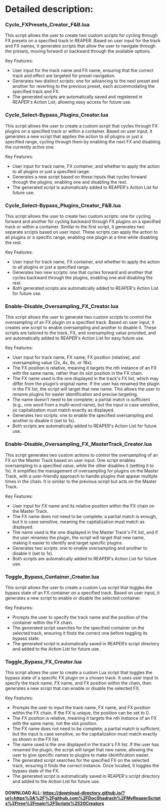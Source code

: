 # Detailed description:

### Cycle_FXPresets_Creator_F&B.lua
This script allows the user to create two custom scripts for cycling through FX presets on a specified track in REAPER. Based on user input for the track and FX names, it generates scripts that allow the user to navigate through the presets, moving forward or backward through the available options.

Key Features:

- User input for the track name and FX name, ensuring that the correct track and effect are targeted for preset navigation.
- Generates two distinct scripts: one for advancing to the next preset and another for reverting to the previous preset, each accommodating the specified track and FX.
- The generated scripts are automatically saved and registered in REAPER's Action List, allowing easy access for future use.

### Cycle_Select-Bypass_Plugins_Creator.lua
This script allows the user to create a custom script that cycles through FX plugins on a specified track or within a container. Based on user input, it generates a new script that applies the action to all plugins or just a specified range, cycling through them by enabling the next FX and disabling the currently active one.

Key Features:

- User input for track name, FX container, and whether to apply the action to all plugins or just a specified range.
- Generates a new script based on these inputs that cycles forward through the plugins, enabling one and disabling the rest.
- The generated script is automatically added to REAPER's Action List for future use.

### Cycle_Select-Bypass_Plugins_Creator_F&B.lua
This script allows the user to create two custom scripts: one for cycling forward and another for cycling backward through FX plugins on a specified track or within a container. Similar to the first script, it generates two separate scripts based on user input. These scripts can apply the action to all plugins or a specific range, enabling one plugin at a time while disabling the rest.

Key Features:

- User input for track name, FX container, and whether to apply the action to all plugins or just a specified range.
- Generates two new scripts: one that cycles forward and another that cycles backward through the plugins, enabling one and disabling the rest.
- Both generated scripts are automatically added to REAPER's Action List for future use.

### Enable-Disable_Oversampling_FX_Creator.lua
This script allows the user to generate two custom scripts to control the oversampling of an FX plugin on a specified track. Based on user input, it creates one script to enable oversampling and another to disable it. These scripts are tailored to the track, FX, and oversampling value provided, and are automatically added to REAPER's Action List for easy future use.

Key Features:

- User input for track name, FX name, FX position (relative), and oversampling value (2x, 4x, 8x, or 16x).
- The FX position is relative, meaning it targets the nth instance of an FX with the same name, rather than its slot position in the FX chain.
- The FX name used is the one displayed in the track's FX list, which may differ from the plugin’s original name. If the user has renamed the plugin in the FX list, the script will target that new name. This allows the user to rename plugins for easier identification and precise targeting.
- The name doesn’t need to be complete; a partial match is sufficient (e.g., one word from a multi-word name), but the input is case sensitive, so capitalization must match exactly as displayed.
- Generates two scripts: one to enable the specified oversampling and another to disable it (set to 1x).
- Both scripts are automatically added to REAPER's Action List for future use.

### Enable-Disable_Oversampling_FX_MasterTrack_Creator.lua
This script generates two custom actions to control the oversampling of an FX on the Master Track based on user input. One script enables oversampling to a specified value, while the other disables it (setting it to 1x). It simplifies the management of oversampling for plugins on the Master Track, with a user-friendly approach to handle plugins that appear multiple times in the chain. It is similar to the previous script but acts on the Master Track.

Key Features:

- User input for FX name and its relative position within the FX chain on the Master Track.
- The FX name does not need to be complete; a partial match is enough, but it is case sensitive, meaning the capitalization must match as displayed.
- The name used is the one displayed in the Master Track's FX list, and if the user renames the plugin, the script will target that new name, making it easier to identify and target specific plugins.
- Generates two scripts: one to enable oversampling and another to disable it (set to 1x).
- Both scripts are automatically added to REAPER's Action List for future use.

### Toggle_Bypass_Container_Creator.lua
This script allows the user to create a custom Lua script that toggles the bypass state of an FX container on a specified track. Based on user input, it generates a new script to enable or disable the selected container.

Key Features:

- Prompts the user to specify the track name and the position of the container within the FX chain.
- The generated script searches for the specified container on the selected track, ensuring it finds the correct one before toggling its bypass state.
- The generated script is automatically saved in REAPER’s script directory and added to the Action List for future use.

### Toggle_Bypass_FX_Creator.lua
This script allows the user to create a custom Lua script that toggles the bypass state of a specific FX plugin on a chosen track. It uses user input to specify the track name, FX name, and FX position within the chain, then generates a new script that can enable or disable the selected FX.

Key Features:

- Prompts the user to input the track name, FX name, and FX position within the FX chain. If the FX is unique, the position can be set to 0.
- The FX position is relative, meaning it targets the nth instance of an FX with the same name, not the slot position.
- The FX name does not need to be complete; a partial match is sufficient, but the input is case sensitive, so the capitalization must match exactly as shown in the FX list.
- The name used is the one displayed in the track's FX list. If the user has renamed the plugin, the script will target that new name, allowing the user to give specific names to plugins to make identification easier.
- The generated script searches for the specified FX on the selected track, ensuring it finds the correct instance. Once located, it toggles the bypass state of the FX.
- The generated script is automatically saved in REAPER's script directory and added to the Action List for future use.

#### DOWNLOAD ALL: https://download-directory.github.io/?url=https%3A%2F%2Fgithub.com%2FDocShadrach%2FMyReaperScripts%2Ftree%2Fmain%2FScripts%2520Creators

